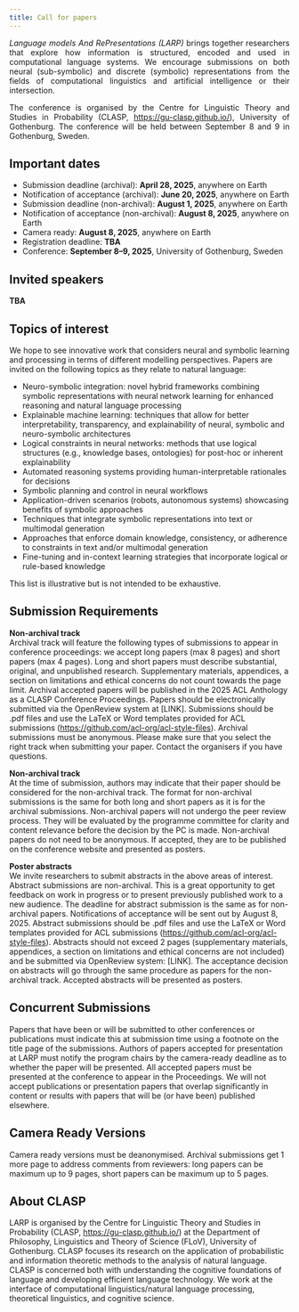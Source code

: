 ```yaml
---
title: Call for papers
---
```


<div style="text-align: justify">

*Language models And RePresentations (LARP)* brings together researchers that explore how information is structured, encoded and used in computational language systems. We encourage submissions on both neural (sub-symbolic) and discrete (symbolic) representations from the fields of computational linguistics and artificial intelligence or their intersection.

The conference is organised by the Centre for Linguistic Theory and Studies in Probability (CLASP, https://gu-clasp.github.io/), University of Gothenburg. The conference will be held between September 8 and 9 in Gothenburg, Sweden.

</div>

Important dates
----
- Submission deadline (archival): **April 28, 2025**, anywhere on Earth
- Notification of acceptance (archival): **June 20, 2025**, anywhere on Earth
- Submission deadline (non-archival): **August 1, 2025**, anywhere on Earth
- Notification of acceptance (non-archival): **August 8, 2025**, anywhere on Earth
- Camera ready: **August 8, 2025**, anywhere on Earth
- Registration deadline: **TBA**
- Conference: **September 8–9, 2025**, University of Gothenburg, Sweden


Invited speakers
----
**TBA**

Topics of interest
----
We hope to see innovative work that considers neural and symbolic learning and processing in terms of different modelling perspectives. Papers are invited on the following topics as they relate to natural language: 

- Neuro-symbolic integration: novel hybrid frameworks combining symbolic representations with neural network learning for enhanced reasoning and natural language processing 
- Explainable machine learning: techniques that allow for better interpretability, transparency, and explainability of neural, symbolic and neuro-symbolic architectures  
- Logical constraints in neural networks: methods that use logical structures (e.g., knowledge bases, ontologies) for post-hoc or inherent explainability  
- Automated reasoning systems providing human-interpretable rationales for decisions  
- Symbolic planning and control in neural workflows    
- Application-driven scenarios (robots, autonomous systems) showcasing benefits of symbolic approaches  
- Techniques that integrate symbolic representations into text or multimodal generation  
- Approaches that enforce domain knowledge, consistency, or adherence to constraints in text and/or multimodal generation  
- Fine-tuning and in-context learning strategies that incorporate logical or rule-based knowledge  

This list is illustrative but is not intended to be exhaustive.

Submission Requirements
----

**Non-archival track**  
Archival track will feature the following types of submissions to appear in conference proceedings: we accept long papers (max 8 pages) and short papers (max 4 pages). Long and short papers must describe substantial, original, and unpublished research. Supplementary materials, appendices, a section on limitations and ethical concerns do not count towards the page limit. Archival accepted papers will be published in the 2025 ACL Anthology as a CLASP Conference Proceedings. Papers should be electronically submitted via the OpenReview system at [LINK]. Submissions should be .pdf files and use the LaTeX or Word templates provided for ACL submissions (<https://github.com/acl-org/acl-style-files>). Archival submissions must be anonymous. Please make sure that you select the right track when submitting your paper. Contact the organisers if you have questions.

**Non-archival track**  
At the time of submission, authors may indicate that their paper should be considered for the non-archival track. The format for non-archival submissions is the same for both long and short papers as it is for the archival submissions. Non-archival papers will not undergo the peer review process. They will be evaluated by the programme committee for clarity and content relevance before the decision by the PC is made. Non-archival papers do not need to be anonymous. If accepted, they are to be published on the conference website and presented as posters.

**Poster abstracts**  
We invite researchers to submit abstracts in the above areas of interest. Abstract submissions are non-archival. This is a great opportunity to get feedback on work in progress or to present previously published work to a new audience. The deadline for abstract submission is the same as for non-archival papers. Notifications of acceptance will be sent out by August 8, 2025. Abstract submissions should be .pdf files and use the LaTeX or Word templates provided for ACL submissions (https://github.com/acl-org/acl-style-files). Abstracts should not exceed 2 pages (supplementary materials, appendices, a section on limitations and ethical concerns are not included) and be submitted via OpenReview system: [LINK]. The acceptance decision on abstracts will go through the same procedure as papers for the non-archival track. Accepted abstracts will be presented as posters.


Concurrent Submissions
----
Papers that have been or will be submitted to other conferences or publications must indicate this at submission time using a footnote on the title page of the submissions. Authors of papers accepted for presentation at LARP must notify the program chairs by the camera-ready deadline as to whether the paper will be presented. All accepted papers must be presented at the conference to appear in the Proceedings. We will not accept publications or presentation papers that overlap significantly in content or results with papers that will be (or have been) published elsewhere.

Camera Ready Versions
----
Camera ready versions must be deanonymised. Archival submissions get 1 more page to address comments from reviewers: long papers can be maximum up to 9 pages, short papers can be maximum up to 5 pages.

About CLASP
----
LARP is organised by the Centre for Linguistic Theory and Studies in Probability (CLASP, https://gu-clasp.github.io/) at the Department of Philosophy, Linguistics and Theory of Science (FLoV), University of Gothenburg. CLASP focuses its research on the application of probabilistic and information theoretic methods to the analysis of natural language. CLASP is concerned both with understanding the cognitive foundations of language and developing efficient language technology. We work at the interface of computational linguistics/natural language processing, theoretical linguistics, and cognitive science.

